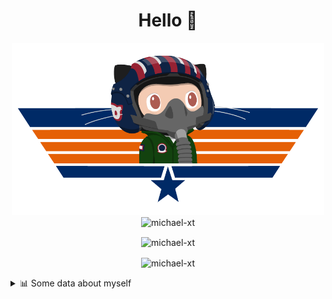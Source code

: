 <h1 align="center">Hello 👋</h1>


<p align="center"><img src="https://raw.githubusercontent.com/Michael-xT/Michael-xT/main/.github/topguntocat.png" width=500>
 <br>
<img src="https://komarev.com/ghpvc/?username=michael-xt&style=for-the-badge" alt="michael-xt" /> 
</p>

<p align="center"><img align="center" src="https://github-readme-stats.vercel.app/api/top-langs/?username=michael-xt&layout=compact&theme=dark&show_icons=true" alt="michael-xt" /></p>
<p align="center"><img align="center" src="https://github-readme-stats.vercel.app/api?username=michael-xt&show_icons=true&theme=dark&show_icons=true" alt="michael-xt" /></p>

<details align="left"><summary>📊 Some data about myself</summary>
<p>

<!--START_SECTION:waka-->
![Code Time](http://img.shields.io/badge/Code%20Time-414%20hrs-blue)

**🐱 My GitHub Data** 

> 🏆 50 Contributions in the Year 2022
 > 
> 📦 16.6 MB Used in GitHub's Storage 
 > 
> 🚫 Not Opted to Hire
 > 
> 📜 9 Public Repositories 
 > 
> 🔑 26 Private Repositories  
 > 
**I'm an Early 🐤** 

```text
🌞 Morning    44 commits     ███████░░░░░░░░░░░░░░░░░░   28.57% 
🌆 Daytime    37 commits     ██████░░░░░░░░░░░░░░░░░░░   24.03% 
🌃 Evening    71 commits     ███████████░░░░░░░░░░░░░░   46.1% 
🌙 Night      2 commits      ░░░░░░░░░░░░░░░░░░░░░░░░░   1.3%

```
📅 **I'm Most Productive on Thursday** 

```text
Monday       16 commits     ██░░░░░░░░░░░░░░░░░░░░░░░   10.39% 
Tuesday      23 commits     ███░░░░░░░░░░░░░░░░░░░░░░   14.94% 
Wednesday    32 commits     █████░░░░░░░░░░░░░░░░░░░░   20.78% 
Thursday     45 commits     ███████░░░░░░░░░░░░░░░░░░   29.22% 
Friday       8 commits      █░░░░░░░░░░░░░░░░░░░░░░░░   5.19% 
Saturday     23 commits     ███░░░░░░░░░░░░░░░░░░░░░░   14.94% 
Sunday       7 commits      █░░░░░░░░░░░░░░░░░░░░░░░░   4.55%

```


📊 **This Week I Spent My Time On** 

```text
🔥 Editors: 
VS Code                  5 hrs 10 mins       ███████████████████████░░   92.24% 
WebStorm                 26 mins             ██░░░░░░░░░░░░░░░░░░░░░░░   7.76%

💻 Operating System: 
Windows                  5 hrs 36 mins       █████████████████████████   100.0%

```

**I Mostly Code in JavaScript** 

```text
JavaScript               10 repos            ███████░░░░░░░░░░░░░░░░░░   29.41% 
Java                     9 repos             ██████░░░░░░░░░░░░░░░░░░░   26.47% 
Vue                      3 repos             ██░░░░░░░░░░░░░░░░░░░░░░░   8.82% 
C#                       3 repos             ██░░░░░░░░░░░░░░░░░░░░░░░   8.82% 
HTML                     2 repos             █░░░░░░░░░░░░░░░░░░░░░░░░   5.88%

```


**Timeline**

![Chart not found](https://raw.githubusercontent.com/Michael-xT/Michael-xT/main/charts/bar_graph.png) 


 Last Updated on 29/07/2022 00:55:17 UTC
<!--END_SECTION:waka-->
</p>
